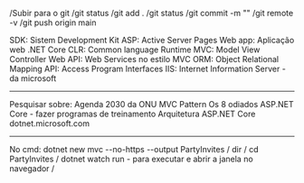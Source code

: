 /Subir para o git 
/git status 
/git add . 
/git status 
/git commit -m "" 
/git remote -v 
/git push origin main

SDK: Sistem Development Kit
ASP: Active Server Pages
Web app: Aplicação web
.NET Core CLR: Common language Runtime
MVC: Model View Controller
Web API: Web Services no estilo MVC
ORM: Object Relational Mapping
API: Access Program Interfaces
IIS: Internet Information Server - da microsoft
__________________________________________

Pesquisar sobre:
Agenda 2030 da ONU
MVC Pattern
Os 8 odiados
ASP.NET Core - fazer programas de treinamento
Arquitetura ASP.NET Core
dotnet.microsoft.com
__________________________________________

No cmd:
dotnet new mvc --no-https --output PartyInvites / 
dir / 
cd PartyInvites / 
dotnet watch run - para executar e abrir a janela no navegador / 
